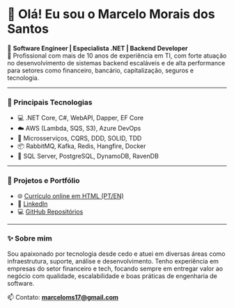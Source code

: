# 👋 Olá! Eu sou o Marcelo Morais dos Santos

💼 **Software Engineer | Especialista .NET | Backend Developer**  
🎯 Profissional com mais de 10 anos de experiência em TI, com forte atuação no desenvolvimento de sistemas backend escaláveis e de alta performance para setores como financeiro, bancário, capitalização, seguros e tecnologia.

---

### 🚀 Principais Tecnologias

- 💻 .NET Core, C#, WebAPI, Dapper, EF Core
- ☁️ AWS (Lambda, SQS, S3), Azure DevOps
- 🧩 Microsserviços, CQRS, DDD, SOLID, TDD
- 📦 RabbitMQ, Kafka, Redis, Hangfire, Docker
- 💽 SQL Server, PostgreSQL, DynamoDB, RavenDB

---

### 📌 Projetos e Portfólio

- 🌐 [Currículo online em HTML (PT/EN)](https://marceloms17.github.io/portfolio)
- 💼 [LinkedIn](https://www.linkedin.com/in/marcelo-morais-61584146)
- 💻 [GitHub Repositórios](https://github.com/marceloms17?tab=repositories)

---

### ✨ Sobre mim

Sou apaixonado por tecnologia desde cedo e atuei em diversas áreas como infraestrutura, suporte, análise e desenvolvimento. Tenho experiência em empresas do setor financeiro e tech, focando sempre em entregar valor ao negócio com qualidade, escalabilidade e boas práticas de engenharia de software.

📫 Contato: **marceloms17@gmail.com**
